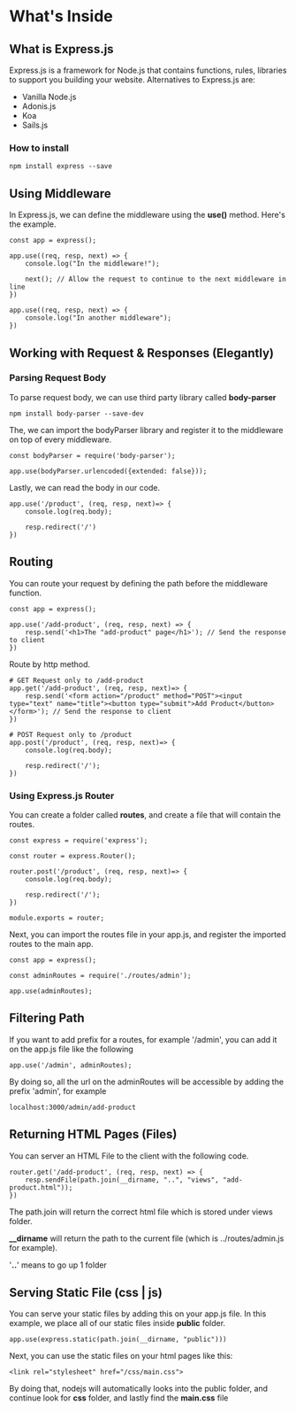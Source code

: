 # What's Inside

## What is Express.js
Express.js is a framework for Node.js that contains functions, rules, libraries to support you building your website. Alternatives to Express.js are:
- Vanilla Node.js
- Adonis.js
- Koa
- Sails.js

### How to install
```
npm install express --save
```

## Using Middleware
In Express.js, we can define the middleware using the <b>use()</b> method. Here's the example.
```
const app = express();

app.use((req, resp, next) => {
    console.log("In the middleware!");

    next(); // Allow the request to continue to the next middleware in line
})

app.use((req, resp, next) => {
    console.log("In another middleware");
})
```

## Working with Request & Responses (Elegantly)
### Parsing Request Body
To parse request body, we can use third party library called <b>body-parser</b>
```
npm install body-parser --save-dev
```
The, we can import the bodyParser library and register it to the middleware on top of every middleware.
```
const bodyParser = require('body-parser');

app.use(bodyParser.urlencoded({extended: false}));

```
Lastly, we can read the body in our code.
```
app.use('/product', (req, resp, next)=> {
    console.log(req.body);

    resp.redirect('/')
})
```

## Routing
You can route your request by defining the path before the middleware function.
```
const app = express();

app.use('/add-product', (req, resp, next) => {
    resp.send('<h1>The "add-product" page</h1>'); // Send the response to client
})
```

Route by http method. 
```
# GET Request only to /add-product
app.get('/add-product', (req, resp, next)=> {
    resp.send('<form action="/product" method="POST"><input type="text" name="title"><button type="submit">Add Product</button></form>'); // Send the response to client
})

# POST Request only to /product
app.post('/product', (req, resp, next)=> {
    console.log(req.body);

    resp.redirect('/');
})
```

### Using Express.js Router
You can create a folder called <b>routes</b>, and create a file that will contain the routes. 
```
const express = require('express');

const router = express.Router();

router.post('/product', (req, resp, next)=> {
    console.log(req.body);

    resp.redirect('/');
})

module.exports = router;
```
Next, you can import the routes file in your app.js, and register the imported routes to the main app.
```
const app = express();

const adminRoutes = require('./routes/admin');

app.use(adminRoutes);
```

## Filtering Path
If you want to add prefix for a routes, for example '/admin', you can add it on the app.js file like the following
```
app.use('/admin', adminRoutes);
```
By doing so, all the url on the adminRoutes will be accessible by adding the prefix 'admin', for example
```
localhost:3000/admin/add-product
``` 

## Returning HTML Pages (Files)
You can server an HTML File to the client with the following code.
```
router.get('/add-product', (req, resp, next) => {
    resp.sendFile(path.join(__dirname, "..", "views", "add-product.html"));
})
```
The path.join will return the correct html file which is stored under views folder. 

<b>__dirname</b> will return the path to the current file (which is ../routes/admin.js for example).


'<b>..</b>' means to go up 1 folder


## Serving Static File (css | js)
You can serve your static files by adding this on your app.js file. In this example, we place all of our static files inside <b>public</b> folder.
```
app.use(express.static(path.join(__dirname, "public")))
```

Next, you can use the static files on your html pages like this:
```
<link rel="stylesheet" href="/css/main.css">
```
By doing that, nodejs will automatically looks into the public folder, and continue look for <b>css</b> folder, and lastly find the <b>main.css</b> file